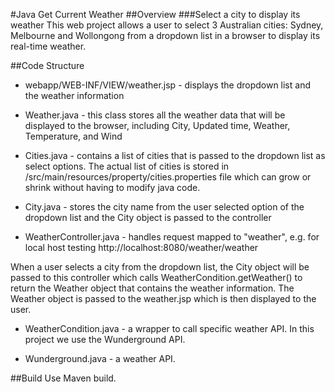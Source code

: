#Java Get Current Weather
##Overview
###Select a city to display its weather
This web project allows a user to select 3 Australian cities: Sydney, Melbourne and Wollongong from a dropdown list in a browser to display its real-time weather.
 
##Code Structure
- webapp/WEB-INF/VIEW/weather.jsp - displays the dropdown list and the weather information

- Weather.java - this class stores all the weather data that will be displayed to the browser, including City,
Updated time, Weather, Temperature, and Wind

-  Cities.java - contains a list of cities that is passed to the dropdown list as select options.  The actual list of cities is stored in /src/main/resources/property/cities.properties file which can grow or shrink without having to modify java code.

- City.java - stores the city name from the user selected option of the dropdown list and the City object is passed to the controller

- WeatherController.java - handles request mapped to "weather", e.g. for local host testing http://localhost:8080/weather/weather

When a user selects a city from the dropdown list, the City object will be passed to this controller which calls WeatherCondition.getWeather() to return the Weather object that contains the weather information.  The Weather object is passed to the weather.jsp which is then displayed to the user.

- WeatherCondition.java - a wrapper to call specific weather API.  In this project we use the Wunderground API.

- Wunderground.java - a weather API. 

##Build
Use Maven build.